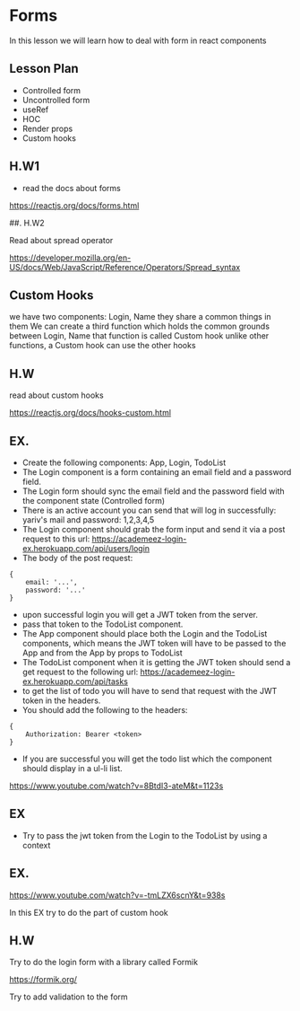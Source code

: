 # Forms

In this lesson we will learn how to deal with form in react components

## Lesson Plan

- Controlled form
- Uncontrolled form
- useRef
- HOC
- Render props
- Custom hooks

## H.W1

- read the docs about forms

https://reactjs.org/docs/forms.html

##. H.W2

Read about spread operator

https://developer.mozilla.org/en-US/docs/Web/JavaScript/Reference/Operators/Spread_syntax

## Custom Hooks

we have two components: Login, Name
they share a common things in them
We can create a third function which holds the common grounds between Login, Name
that function is called Custom hook
unlike other functions, a Custom hook can use the other hooks


## H.W

read about custom hooks

https://reactjs.org/docs/hooks-custom.html


## EX.

- Create the following components: App, Login, TodoList
- The Login component is a form containing an email field and a password field.
- The Login form should sync the email field and the password field with the component state (Controlled form)
- There is an active account you can send that will log in successfully: yariv's mail and password: 1,2,3,4,5
- The Login component should grab the form input and send it via a post request to this url: https://academeez-login-ex.herokuapp.com/api/users/login
- The body of the post request:

```
{
    email: '...',
    password: '...'
}
```
- upon successful login you will get a JWT token from the server.
- pass that token to the TodoList component.
- The App component should place both the Login and the TodoList components, which means the JWT token will have to be passed to the App and from the App by props to TodoList
- The TodoList component when it is getting the JWT token should send a get request to the following url: https://academeez-login-ex.herokuapp.com/api/tasks
- to get the list of todo you will have to send that request with the JWT token in the headers.
- You should add the following to the headers:
```
{
    Authorization: Bearer <token>
}
```
- If you are successful you will get the todo list which the component should display in a ul-li list.

https://www.youtube.com/watch?v=8BtdI3-ateM&t=1123s

## EX

- Try to pass the jwt token from the Login to the TodoList by using a context

## EX.

https://www.youtube.com/watch?v=-tmLZX6scnY&t=938s

In this EX try to do the part of custom hook

## H.W

Try to do the login form with a library called Formik

https://formik.org/

Try to add validation to the form

